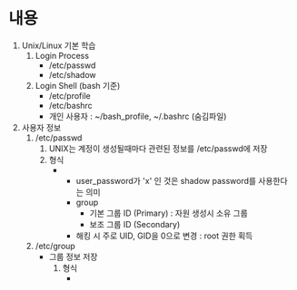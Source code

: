 # 내용
1. Unix/Linux 기본 학습
    1. Login Process
        * /etc/passwd
        * /etc/shadow
    1. Login Shell (bash 기준)
        * /etc/profile
        * /etc/bashrc
        * 개인 사용자 : ~/bash_profile, ~/.bashrc (숨김파일)
2. 사용자 정보
    1. /etc/passwd
        1. UNIX는 계정이 생성될때마다 관련된 정보를 /etc/passwd에 저장
        1. 형식
            * [user_account]:[user_password]:[user_ID]:[group_ID]:[comment]:[home_directory]:[login_shell]
                * user_password가 'x' 인 것은 shadow password를 사용한다는 의미
                * group
                    * 기본 그룹 ID (Primary) : 자원 생성시 소유 그룹
                    * 보조 그룹 ID (Secondary)
                * 해킹 시 주로 UID, GID을 0으로 변경 : root 권한 획득
    1. /etc/group
        * 그룹 정보 저장
            1. 형식
                * [group_name]:[unvariable]:[group_ID]:[user_account_entry_in_group]
